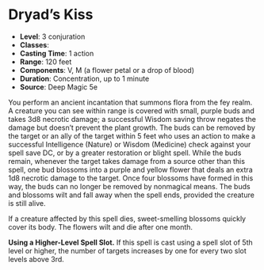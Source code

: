 # Dryad’s Kiss

- **Level**: 3 conjuration
- **Classes**: 
- **Casting Time**: 1 action
- **Range**: 120 feet
- **Components**: V, M (a flower petal or a drop of blood)
- **Duration**: Concentration, up to 1 minute
- **Source**: Deep Magic 5e

You perform an ancient incantation that summons flora from the fey realm. A creature you can see within range is covered with small, purple buds and takes 3d8 necrotic damage; a successful Wisdom saving throw negates the damage but doesn’t prevent the plant growth. The buds can be removed by the target or an ally of the target within 5 feet who uses an action to make a successful Intelligence (Nature) or Wisdom (Medicine) check against your spell save DC, or by a greater restoration or blight spell. While the buds remain, whenever the target takes damage from a source other than this spell, one bud blossoms into a purple and yellow flower that deals an extra 1d8 necrotic damage to the target. Once four blossoms have formed in this way, the buds can no longer be removed by nonmagical means. The buds and blossoms wilt and fall away when the spell ends, provided the creature is still alive.

If a creature affected by this spell dies, sweet-smelling blossoms quickly cover its body. The flowers wilt and die after one month.

**Using a Higher-Level Spell Slot.** If this spell is cast using a spell slot of 5th level or higher, the number of targets increases by one for every two slot levels above 3rd.
